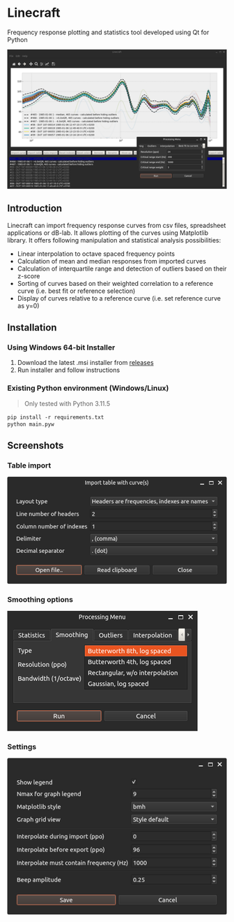 # Linecraft
Frequency response plotting and statistics tool developed using Qt for Python

![](/images/sc_main.png)

## Introduction
Linecraft can import frequency response curves from csv files, spreadsheet applications or dB-lab. It allows plotting of the curves using Matplotlib library. It offers following manipulation and statistical analysis possibilities:
- Linear interpolation to octave spaced frequency points
- Calculation of mean and median responses from imported curves
- Calculation of interquartile range and detection of outliers based on their z-score
- Sorting of curves based on their weighted correlation to a reference curve (i.e. best fit or reference selection)
- Display of curves relative to a reference curve (i.e. set reference curve as y=0)

## Installation
### Using Windows 64-bit Installer
1. Download the latest .msi installer from [releases](https://github.com/kbasaran/Linecraft/releases/latest)
2. Run installer and follow instructions

### Existing Python environment (Windows/Linux)
> Only tested with Python 3.11.5
```
pip install -r requirements.txt
python main.pyw
```

## Screenshots
### Table import
![](/images/sc_table_import.png)
### Smoothing options
![](/images/sc_smoothing.png)
### Settings
![](/images/sc_settings.png)
